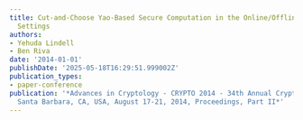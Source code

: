 ```yaml
---
title: Cut-and-Choose Yao-Based Secure Computation in the Online/Offline and Batch
  Settings
authors:
- Yehuda Lindell
- Ben Riva
date: '2014-01-01'
publishDate: '2025-05-18T16:29:51.999002Z'
publication_types:
- paper-conference
publication: '*Advances in Cryptology - CRYPTO 2014 - 34th Annual Cryptology Conference,
  Santa Barbara, CA, USA, August 17-21, 2014, Proceedings, Part II*'
---
```

